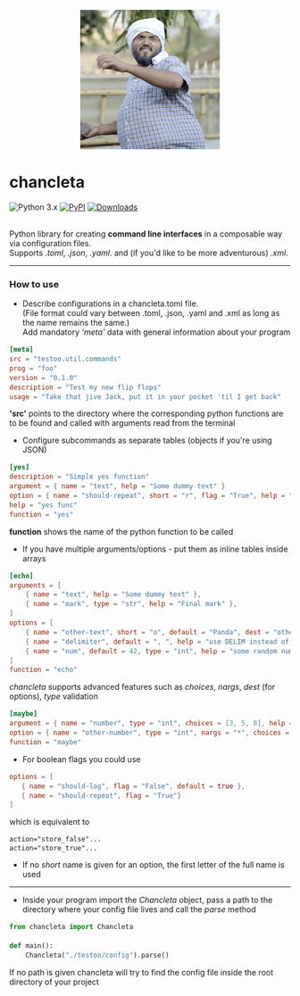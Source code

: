<p align="center">
  <img src="https://github.com/kaliv0/chancleta/blob/main/assets/chancleta.gif?raw=true" width="250" alt="Chancleta Samurai">
</p>

# chancleta

![Python 3.x](https://img.shields.io/badge/python-3.12-blue?style=flat-square&logo=Python&logoColor=white)
[![PyPI](https://img.shields.io/pypi/v/chancleta.svg)](https://pypi.org/project/chancleta/)
[![Downloads](https://static.pepy.tech/badge/chancleta)](https://pepy.tech/projects/chancleta)

<br>Python library for creating <b>command line interfaces</b> in a composable way via configuration files.
<br> Supports <i>.toml</i>, <i>.json</i>, <i>.yaml</i>. and (if you'd like to be more adventurous) <i>.xml</i>.

---------------------------
### How to use
- Describe configurations in a chancleta.toml file. 
<br>(File format could vary between .toml, .json, .yaml and .xml as long as the name remains the same.)
<br>Add mandatory <i>'meta'</i> data with general information about your program

```toml
[meta]
src = "testoo.util.commands"
prog = "foo"
version = "0.1.0"
description = "Test my new flip flops"
usage = "Take that jive Jack, put it in your pocket 'til I get back"
```
<b>'src'</b> points to the directory where the corresponding python functions are to be found and called with arguments read from the terminal
- Configure subcommands as separate tables (objects if you're using JSON)

```toml
[yes]
description = "Simple yes function"
argument = { name = "text", help = "Some dummy text" }
option = { name = "should-repeat", short = "r", flag = "True", help = "should repeat text 5 times" }
help = "yes func"
function = "yes"
```
<b>function</b> shows the name of the python function to be called
- If you have multiple arguments/options - put them as inline tables inside arrays
```toml
[echo]
arguments = [
    { name = "text", help = "Some dummy text" },
    { name = "mark", type = "str", help = "Final mark" },
]
options = [
    { name = "other-text", short = "o", default = "Panda", dest = "other", help = "Some other dummy text" },
    { name = "delimiter", default = ", ", help = "use DELIM instead of TAB for field delimiter" },
    { name = "num", default = 42, type = "int", help = "some random number to make things pretty" }
]
function = "echo"
```
<i>chancleta</i> supports advanced features such as <i>choices</i>, <i>nargs</i>, <i>dest</i> (for options), <i>type</i> validation
```toml
[maybe]
argument = { name = "number", type = "int", choices = [3, 5, 8], help = "Some meaningless number" }
option = { name = "other-number", type = "int", nargs = "*", choices = [1, 2], dest = "other", help = "Other marvelous number" }
function = "maybe"
```
- For boolean flags you could use
 ```toml
options = [
    { name = "should-log", flag = "False", default = true },
    { name = "should-repeat", flag = "True"}
]
```
which is equivalent to
```
action="store_false"...
action="store_true"...
```
- If no <i>short</i> name is given for an option, the first letter of the full name is used
---------------------------

- Inside your program import the <i>Chancleta</i> object, pass a path to the directory where your config file lives and call the <i>parse</i> method
```python
from chancleta import Chancleta

def main():
    Chancleta("./testoo/config").parse()
```
If no path is given chancleta will try to find the config file inside the root directory of your project

